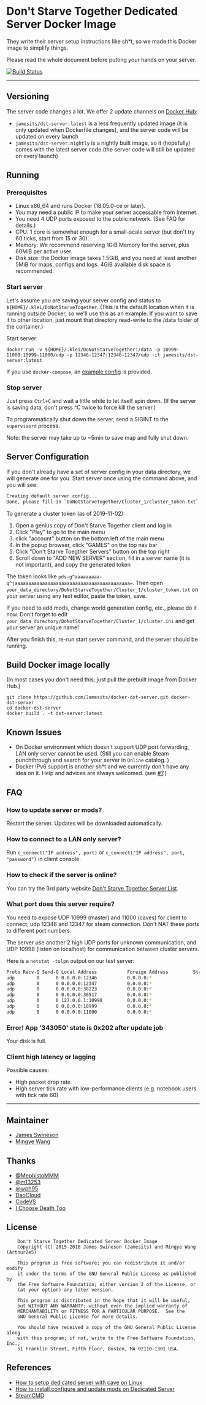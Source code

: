 # Don't Starve Together Dedicated Server Docker Image

They write their server setup instructions like sh*t, so we made this Docker image to simplify things.

Please read the whole document before putting your hands on your server.

[![Build Status](https://dev.azure.com/nekomimiswitch/General/_apis/build/status/Don't%20Starve%20Together)](https://dev.azure.com/nekomimiswitch/General/_build/latest?definitionId=4)

----------

## Versioning

The server code changes a lot. We offer 2 update channels on [Docker Hub](https://hub.docker.com/r/jamesits/dst-server/):

* `jamesits/dst-server:latest` is a less frequently updated image (it is only updated when Dockerfile changes), and the server code will be updated on every launch
* `jamesits/dst-server:nightly` is a nightly built image, so it (hopefully) comes with the latest server code (the server code will still be updated on every launch)

## Running

### Prerequisites

* Linux x86_64 and runs Docker (18.05.0-ce or later).
* You may need a public IP to make your server accessable from Internet.
* You need 4 UDP ports exposed to the public network. (See FAQ for details.)
* CPU: 1 core is somewhat enough for a small-scale server (but don't try 60 ticks, start from 15 or 30).
* Memory: We recommend reserving 1GiB Memory for the server, plus 60MiB per active user.
* Disk size: the Docker image takes 1.5GiB, and you need at least another 5MiB for maps, configs and logs. 4GiB available disk space is recommended.

### Start server

Let's assume you are saving your server config and status to `${HOME}/.klei/DoNotStarveTogether`. (This is the default location when it is running outside Docker, so we'll use this as an example. If you want to save it to other location, just mount that directory read-write to the /data folder of the container.)

Start server:

```shell
docker run -v ${HOME}/.klei/DoNotStarveTogether:/data -p 10999-11000:10999-11000/udp -p 12346-12347:12346-12347/udp -it jamesits/dst-server:latest
```

If you use `docker-compose`, an [example config](https://github.com/Jamesits/docker-dst-server/blob/master/docker-compose.yml) is provided.

### Stop server

Just press `Ctrl+C` and wait a little while to let itself spin down. (If the server is saving data, don't press ^C twice to force kill the server.)

To programmatically shut down the server, send a SIGINT to the `supervisord` process.

Note: the server may take up to ~5min to save map and fully shut down.

## Server Configuration

If you don't already have a set of server config in your data directory, we will generate one for you. Start server once using the command above, and you will see:

```bash
Creating default server config...
Done, please fill in `DoNotStarveTogether/Cluster_1/cluster_token.txt` with your cluster token and restart server!
```

To generate a cluster token (as of 2019-11-02):

1. Open a genius copy of Don't Starve Together client and log in
2. Click "Play" to go to the main menu
3. click "account" button on the bottom left of the main menu
4. In the popup browser, click "GAMES" on the top nav bar
5. Click "Don't Starve Toegther Servers" button on the top right
6. Scroll down to "ADD NEW SERVER" section, fill in a server name (it is not important), and copy the generated token

The token looks like `pds-g^aaaaaaaaa-q^jaaaaaaaaaaaaaaaaaaaaaaaaaaaaaaaaaaaaaaaaaa=`. Then open `your_data_directory/DoNotStarveTogether/Cluster_1/cluster_token.txt` on your server using any text editor, paste the token, save.

If you need to add mods, change world generation config, etc., please do it now. Don't forget to edit `your_data_directory/DoNotStarveTogether/Cluster_1/cluster.ini` and get your server an unique name!

After you finish this, re-run start server command, and the server should be running.

## Build Docker image locally

(In most cases you don't need this; just pull the prebuilt image from Docker Hub.)

```shell
git clone https://github.com/Jamesits/docker-dst-server.git docker-dst-server
cd docker-dst-server
docker build . -t dst-server:latest
```

## Known Issues

* On Docker environment which doesn't support UDP port forwarding, LAN only server cannot be used. (Still you can enable Steam punchthrough and search for your server in `Online` catalog. )
* Docker IPv6 support is another sh\*t and we currently don't have any idea on it. Help and advices are always welcomed. (see [#7](https://github.com/Jamesits/docker-dst-server/issues/7).)

## FAQ

### How to update server or mods?

Restart the server. Updates will be downloaded automatically.

### How to connect to a LAN only server?

Run `c_connect("IP address", port)` or `c_connect("IP address", port, "password")` in client console.

### How to check if the server is online?

You can try the 3rd party website [Don't Starve Together Server List](https://dstserverlist.appspot.com).

### What port does this server require?

You need to expose UDP 10999 (master) and 11000 (caves) for client to connect; udp 12346 and 12347 for steam connection. Don't NAT these ports to different port numbers.

The server use another 2 high UDP ports for unknown communication, and UDP 10998 (listen on localhost) for communication between cluster servers.

Here is a `netstat -tulpn` output on our test server:

```bash
Proto Recv-Q Send-Q Local Address           Foreign Address         State       PID/Program name
udp        0      0 0.0.0.0:12346           0.0.0.0:*                           54/./dontstarve_ded
udp        0      0 0.0.0.0:12347           0.0.0.0:*                           53/./dontstarve_ded
udp        0      0 0.0.0.0:38223           0.0.0.0:*                           53/./dontstarve_ded
udp        0      0 0.0.0.0:36517           0.0.0.0:*                           54/./dontstarve_ded
udp        0      0 127.0.0.1:10998         0.0.0.0:*                           54/./dontstarve_ded
udp        0      0 0.0.0.0:10999           0.0.0.0:*                           54/./dontstarve_ded
udp        0      0 0.0.0.0:11000           0.0.0.0:*                           53/./dontstarve_ded
```

### Error! App '343050' state is 0x202 after update job

Your disk is full.

### Client high latency or lagging

Possible causes:

* High packet drop rate
* High server tick rate with low-performance clients (e.g. notebook users with tick rate 60)

----------

## Maintainer

* [James Swineson](https://swineson.me)
* [Mingye Wang](https://github.com/Arthur2e5)

## Thanks

* [@MephistoMMM](https://github.com/MephistoMMM)
* [@m13253](https://github.com/m13253)
* [@wph95](https://github.com/wph95)
* [DaoCloud](https://daocloud.io)
* [CodeVS](http://codevs.cn/)
* [I Choose Death Too](https://steamcommunity.com/id/ichoosedeathtoo/)

## License

```text
    Don't Starve Together Dedicated Server Docker Image
    Copyright (C) 2015-2018 James Swineson (Jamesits) and Mingye Wang (Arthur2e5)

    This program is free software; you can redistribute it and/or modify
    it under the terms of the GNU General Public License as published by
    the Free Software Foundation; either version 2 of the License, or
    (at your option) any later version.

    This program is distributed in the hope that it will be useful,
    but WITHOUT ANY WARRANTY; without even the implied warranty of
    MERCHANTABILITY or FITNESS FOR A PARTICULAR PURPOSE.  See the
    GNU General Public License for more details.

    You should have received a copy of the GNU General Public License along
    with this program; if not, write to the Free Software Foundation, Inc.,
    51 Franklin Street, Fifth Floor, Boston, MA 02110-1301 USA.
```

## References

* [How to setup dedicated server with cave on Linux](https://steamcommunity.com/sharedfiles/filedetails/?id=590565473)
* [How to install,configure and update mods on Dedicated Server](https://steamcommunity.com/sharedfiles/filedetails/?id=591543858)
* [SteamCMD](https://developer.valvesoftware.com/wiki/SteamCMD)
